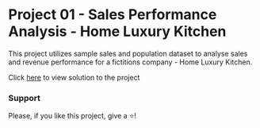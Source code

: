 # Project 01 - Sales Performance Analysis - Home Luxury Kitchen
This project utilizes sample sales and population dataset to analyse sales and revenue performance for a fictitions company - Home Luxury Kitchen. 

Click [here](https://github.com/Akama-EO/bi-portfolio-projects-/blob/main/Sales/README.md) to view solution to the project

### Support
Please, if you like this project, give a ⭐️!

